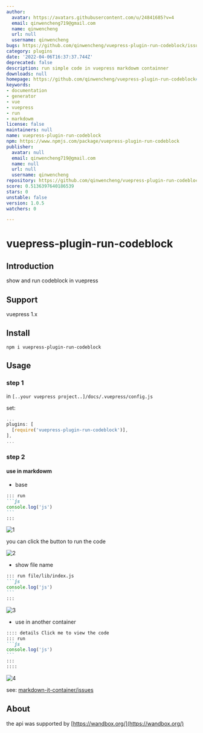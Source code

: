 ```yaml
---
author:
  avatar: https://avatars.githubusercontent.com/u/24841685?v=4
  email: qinwencheng719@gmail.com
  name: qinwencheng
  url: null
  username: qinwencheng
bugs: https://github.com/qinwencheng/vuepress-plugin-run-codeblock/issues
category: plugins
date: '2022-04-06T16:37:37.744Z'
deprecated: false
description: run simple code in vuepress markdowm containner
downloads: null
homepage: https://github.com/qinwencheng/vuepress-plugin-run-codeblock#readme
keywords:
- documentation
- generator
- vue
- vuepress
- run
- markdowm
license: false
maintainers: null
name: vuepress-plugin-run-codeblock
npm: https://www.npmjs.com/package/vuepress-plugin-run-codeblock
publisher:
  avatar: null
  email: qinwencheng719@gmail.com
  name: null
  url: null
  username: qinwencheng
repository: https://github.com/qinwencheng/vuepress-plugin-run-codeblock
score: 0.5136397640186539
stars: 0
unstable: false
version: 1.0.5
watchers: 0

---
```


# vuepress-plugin-run-codeblock

## Introduction
show and run codeblock in vuepress

## Support
vuepress 1.x

## Install
`npm i vuepress-plugin-run-codeblock`

## Usage

### step 1
in `[..your vuepress project..]/docs/.vuepress/config.js`

set:
```js
...
plugins: [
  [require('vuepress-plugin-run-codeblock')],
],
...
```

### step 2

#### use in markdowm 

- base

````md
::: run
```js
console.log('js')
```
:::
````


![1](./img/1.png)

you can click the button to run the code

![2](./img/2.png)

- show file name
````md
::: run file/lib/index.js
```js
console.log('js')
```
:::
````
![3](./img/3.png)



- use in another container
````md
:::: details Click me to view the code
::: run
```js
console.log('js')
```
:::
::::
````

![4](./img/4.png)

see: [markdown-it-container/issues](https://github.com/markdown-it/markdown-it-container/issues/33#issuecomment-551111227)

## About 
the api was supported by [https://wandbox.org/](https://wandbox.org/)




<!-- todo:
1. 智能识别语言别名
2. 运行结果显示语言改为js,右上角content改成编译器提示信息
-->
